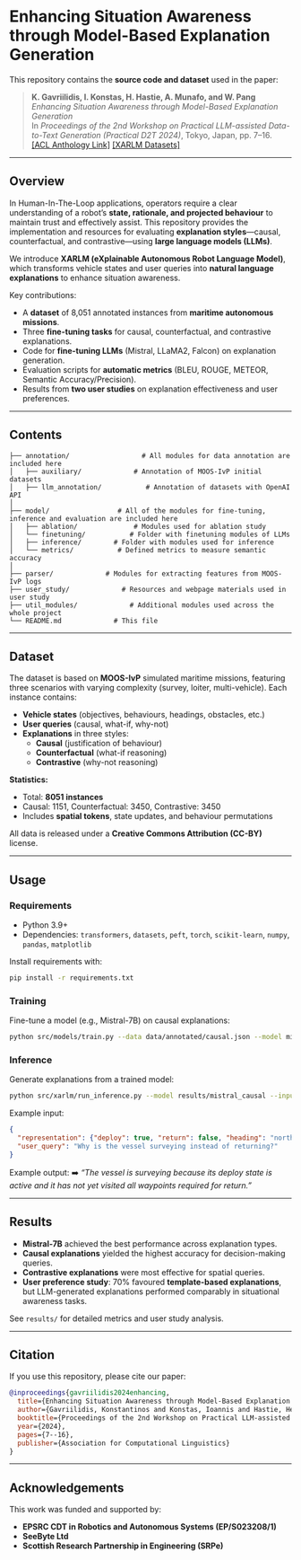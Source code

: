 # Enhancing Situation Awareness through Model-Based Explanation Generation

This repository contains the **source code and dataset** used in the paper:

> **K. Gavriilidis, I. Konstas, H. Hastie, A. Munafo, and W. Pang**  
> *Enhancing Situation Awareness through Model-Based Explanation Generation*  
> In *Proceedings of the 2nd Workshop on Practical LLM-assisted Data-to-Text Generation (Practical D2T 2024)*, Tokyo, Japan, pp. 7–16.  
> [[ACL Anthology Link]](https://aclanthology.org/2024.practicald2t-1.2) [[XARLM Datasets]](https://drive.google.com/drive/folders/1F40oo4bp209e96jneQYuVta4wDww7zka?usp=sharing) 

---

## Overview

In Human-In-The-Loop applications, operators require a clear understanding of a robot’s **state, rationale, and projected behaviour** to maintain trust and effectively assist. This repository provides the implementation and resources for evaluating **explanation styles**—causal, counterfactual, and contrastive—using **large language models (LLMs)**.

We introduce **XARLM (eXplainable Autonomous Robot Language Model)**, which transforms vehicle states and user queries into **natural language explanations** to enhance situation awareness.

Key contributions:
- A **dataset** of 8,051 annotated instances from **maritime autonomous missions**.  
- Three **fine-tuning tasks** for causal, counterfactual, and contrastive explanations.  
- Code for **fine-tuning LLMs** (Mistral, LLaMA2, Falcon) on explanation generation.  
- Evaluation scripts for **automatic metrics** (BLEU, ROUGE, METEOR, Semantic Accuracy/Precision).  
- Results from **two user studies** on explanation effectiveness and user preferences.  

---

## Contents

```
├── annotation/                  # All modules for data annotation are included here
│   ├── auxiliary/             # Annotation of MOOS-IvP initial datasets
│   ├── llm_annotation/           # Annotation of datasets with OpenAI API
│
├── model/                 # All of the modules for fine-tuning, inference and evaluation are included here
│   ├── ablation/              # Modules used for ablation study
│   └── finetuning/           # Folder with finetuning modules of LLMs 
│   ├── inference/        # Folder with modules used for inference
│   └── metrics/           # Defined metrics to measure semantic accuracy
│
├── parser/             # Modules for extracting features from MOOS-IvP logs
├── user_study/             # Resources and webpage materials used in user study 
├── util_modules/             # Additional modules used across the whole project
└── README.md             # This file
```

---

## Dataset

The dataset is based on **MOOS-IvP** simulated maritime missions, featuring three scenarios with varying complexity (survey, loiter, multi-vehicle). Each instance contains:
- **Vehicle states** (objectives, behaviours, headings, obstacles, etc.)  
- **User queries** (causal, what-if, why-not)  
- **Explanations** in three styles:  
  - **Causal** (justification of behaviour)  
  - **Counterfactual** (what-if reasoning)  
  - **Contrastive** (why-not reasoning)  

**Statistics:**
- Total: **8051 instances**  
- Causal: 1151, Counterfactual: 3450, Contrastive: 3450  
- Includes **spatial tokens**, state updates, and behaviour permutations  

All data is released under a **Creative Commons Attribution (CC-BY)** license.

---

## Usage

### Requirements
- Python 3.9+
- Dependencies: `transformers`, `datasets`, `peft`, `torch`, `scikit-learn`, `numpy`, `pandas`, `matplotlib`

Install requirements with:
```bash
pip install -r requirements.txt
```

### Training
Fine-tune a model (e.g., Mistral-7B) on causal explanations:
```bash
python src/models/train.py --data data/annotated/causal.json --model mistral-7b --task causal
```

### Inference
Generate explanations from a trained model:
```bash
python src/xarlm/run_inference.py --model results/mistral_causal --input examples/query.json
```

Example input:
```json
{
  "representation": {"deploy": true, "return": false, "heading": "northwest", "active_behaviour": "survey"},
  "user_query": "Why is the vessel surveying instead of returning?"
}
```

Example output:
➡️ *“The vessel is surveying because its deploy state is active and it has not yet visited all waypoints required for return.”*

---

## Results

- **Mistral-7B** achieved the best performance across explanation types.  
- **Causal explanations** yielded the highest accuracy for decision-making queries.  
- **Contrastive explanations** were most effective for spatial queries.  
- **User preference study**: 70% favoured **template-based explanations**, but LLM-generated explanations performed comparably in situational awareness tasks.  

See `results/` for detailed metrics and user study analysis.

---

## Citation

If you use this repository, please cite our paper:

```bibtex
@inproceedings{gavriilidis2024enhancing,
  title={Enhancing Situation Awareness through Model-Based Explanation Generation},
  author={Gavriilidis, Konstantinos and Konstas, Ioannis and Hastie, Helen and Munafo, Andrea and Pang, Wei},
  booktitle={Proceedings of the 2nd Workshop on Practical LLM-assisted Data-to-Text Generation},
  year={2024},
  pages={7--16},
  publisher={Association for Computational Linguistics}
}
```

---

## Acknowledgements

This work was funded and supported by:  
- **EPSRC CDT in Robotics and Autonomous Systems (EP/S023208/1)**  
- **SeeByte Ltd**  
- **Scottish Research Partnership in Engineering (SRPe)**
